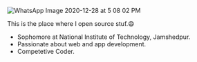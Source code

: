 
![WhatsApp Image 2020-12-28 at 5 08 02 PM](https://user-images.githubusercontent.com/71020381/103212076-e9383e80-492f-11eb-8297-9f9ec0143c80.jpeg)

This is the place where I open source stuf.😄

-   Sophomore at National Institute of Technology, Jamshedpur.
-   Passionate about web and app development.
-   Competetive Coder.








